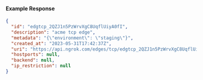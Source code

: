<!-- Generated by nd gen api-examples. DO NOT EDIT. -->
#### Example Response
```json
{
  "id": "edgtcp_2QZJ1n5PzWrvXgC8UqflUiyA0fI",
  "description": "acme tcp edge",
  "metadata": "{\"environment\": \"staging\"}",
  "created_at": "2023-05-31T17:42:37Z",
  "uri": "https://api.ngrok.com/edges/tcp/edgtcp_2QZJ1n5PzWrvXgC8UqflUiyA0fI",
  "hostports": null,
  "backend": null,
  "ip_restriction": null
}